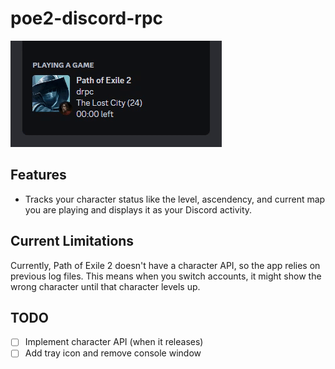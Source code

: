 # poe2-discord-rpc

![PREVIEW](/.github/resources/preview.gif)

## Features

- Tracks your character status like the level, ascendency, and current map you are playing and displays it as your Discord activity.

## Current Limitations

Currently, Path of Exile 2 doesn't have a character API, so the app relies on previous log files. This means when you switch accounts, it might show the wrong character until that character levels up.

## TODO

- [ ] Implement character API (when it releases)
- [ ] Add tray icon and remove console window

